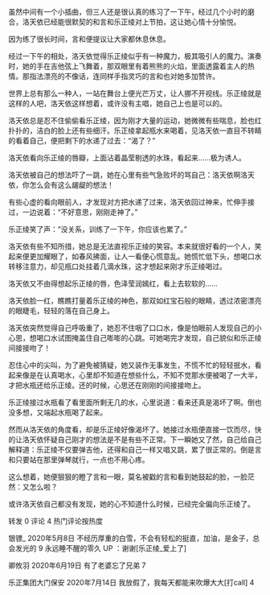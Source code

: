 虽然中间有一个小插曲，但三人还是很认真的练习了一下午，经过几个小时的磨合，洛天依已经能很默契的和言和乐正绫对上节拍，这让她心情十分愉悦。

因为练了很长时间，言和便提议让大家都休息休息。

经过一下午的相处，洛天依觉得乐正绫似乎有一种魔力，极其吸引人的魔力。演奏时，她的手在吉他弦上飞舞着，那双眼里有着熊熊的火焰，里面透露着主人的热情。那指法漂亮的不像话，连同样手指灵巧的言和也对她多加赞许。

世界上总有那么一种人，一站在舞台上便光芒万丈，让人挪不开视线。乐正绫就是这样的人吧，洛天依这样想着，或许没有主唱，她自己上也是可以的。

洛天依总是忍不住偷偷看乐正绫，因为刚才大量的运动，她微微有些喘息，脸也红扑扑的，洁白的脸上还有些细汗。乐正绫拿起瓶水来喝着，见洛天依一直目不转睛的看着自己，便把剩下的水递了过去：“渴了？”

洛天依看向乐正绫的唇瓣，上面沾着晶莹剔透的水珠，看起来......极为诱人。

洛天依被自己的想法吓了一跳，她在心里有些气急败坏的骂自己：洛天依啊洛天依，你怎么会有这么龌龊的想法！

有些心虚的看向眼前人，才发现对方把水递了过来，洛天依回过神来，忙伸手接过，一边说着：“不好意思，刚刚走神了。”

乐正绫笑了声：“没关系，训练了一下午，你应该也累了。”

洛天依有些不知所措，她总是无法直视乐正绫的笑容。本来就很好看的一个人，笑起来便更加耀眼了，如春风拂面，让人一看便心慌意乱。她慌忙低下头，想喝口水转移注意力，却见瓶口处挂着几滴水珠，这才想起来刚才乐正绫喝过。

洛天依又不由得想起乐正绫的唇，色泽莹润嫣红，看上去软软的......

洛天依脸一红，瞧瞧打量着乐正绫的神色，那双如红宝石般的眼睛，透过浓密漂亮的眼睫毛，轻轻的落在自己身上。

洛天依突然觉得自己呼吸重了，她忍不住咽了口口水，像是怕眼前人发现自己的小心思，想喝口水试图掩盖住自己嘭嘭的心跳。可她喝完才发现，自己貌似和乐正绫间接接吻了！

忍住心中的尖叫，为了避免被猜疑，她又装作无事发生，不慌不忙的轻轻抿水，看起来像是在认真喝水，心里却不知道在想些什么，不知不觉那水便被喝了一大半，才把水瓶还给乐正绫。还的时候，心思还在刚刚的间接接吻上。

乐正绫接过水瓶看了看里面所剩无几的水，心里说道：看来还真是渴坏了啊。倒也没多想，又端起水瓶喝了起来。

然而从洛天依的角度看，却是乐正绫好像渴坏了。她接过水瓶便直接一饮而尽，快的让洛天依怀疑自己刚才的想法是不是有些不正常。下一瞬她又了然，自己给自己解释道：乐正绫不仅要弹吉他，还得和自己一样又唱又跳，累了很正常的。倒是言和只要站在那里弹琴就行，一点也不用心疼。

这么想着，她便狠狠的瞪了言和一眼，莫名被戳的言和看到她鼓起的脸，一脸茫然：又怎么啦？

或许洛天依自己都没有发现，她的心不知道什么时候，已经完全偏向乐正绫了。





转发
0
评论
4
热门评论按热度


银镖_ 
2020年5月8日
不经历厚重的白雪，不会有轻松的挺直，加油，是金子，总会发光的
9
永远睡不醒的零久 UP ：谢谢[乐正绫_爱上了]


卿攸羽 
2020年6月19日
有了老婆忘了兄弟
7

乐正集团大门保安 
2020年7月14日
我放假了，我每天都能来吹爆大大[打call]
4

